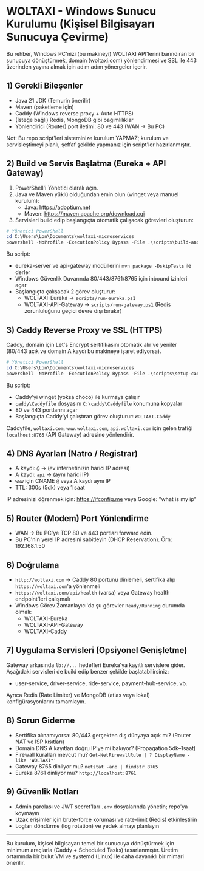 # WOLTAXI - Windows Sunucu Kurulumu (Kişisel Bilgisayarı Sunucuya Çevirme)

Bu rehber, Windows PC'nizi (bu makineyi) WOLTAXI API'lerini barındıran bir sunucuya dönüştürmek, domain (woltaxi.com) yönlendirmesi ve SSL ile 443 üzerinden yayına almak için adım adım yönergeler içerir.

## 1) Gerekli Bileşenler
- Java 21 JDK (Temurin önerilir)
- Maven (paketleme için)
- Caddy (Windows reverse proxy + Auto HTTPS)
- (İsteğe bağlı) Redis, MongoDB gibi bağımlılıklar
- Yönlendirici (Router) port iletimi: 80 ve 443 (WAN -> Bu PC)

Not: Bu repo script'leri sisteminize kurulum YAPMAZ; kurulum ve servisleştimeyi planlı, şeffaf şekilde yapmanız için script'ler hazırlanmıştır.

## 2) Build ve Servis Başlatma (Eureka + API Gateway)

1. PowerShell'i Yönetici olarak açın.
2. Java ve Maven yüklü olduğundan emin olun (winget veya manuel kurulum):
   - Java: https://adoptium.net
   - Maven: https://maven.apache.org/download.cgi
3. Servisleri build edip başlangıçta otomatik çalışacak görevleri oluşturun:

```powershell
# Yönetici PowerShell
cd C:\Users\Lon\Documents\woltaxi-microservices
powershell -NoProfile -ExecutionPolicy Bypass -File .\scripts\build-and-register-services.ps1
```

Bu script:
- eureka-server ve api-gateway modüllerini `mvn package -DskipTests` ile derler
- Windows Güvenlik Duvarında 80/443/8761/8765 için inbound izinleri açar
- Başlangıçta çalışacak 2 görev oluşturur:
  - WOLTAXI-Eureka → `scripts/run-eureka.ps1`
  - WOLTAXI-API-Gateway → `scripts/run-gateway.ps1` (Redis zorunluluğunu geçici devre dışı bırakır)

## 3) Caddy Reverse Proxy ve SSL (HTTPS)

Caddy, domain için Let's Encrypt sertifikasını otomatik alır ve yeniler (80/443 açık ve domain A kaydı bu makineye işaret ediyorsa).

```powershell
# Yönetici PowerShell
cd C:\Users\Lon\Documents\woltaxi-microservices
powershell -NoProfile -ExecutionPolicy Bypass -File .\scripts\setup-caddy.ps1
```

Bu script:
- Caddy'yi winget (yoksa choco) ile kurmaya çalışır
- `caddy\Caddyfile` dosyasını `C:\caddy\Caddyfile` konumuna kopyalar
- 80 ve 443 portlarını açar
- Başlangıçta Caddy'yi çalıştıran görev oluşturur: `WOLTAXI-Caddy`

Caddyfile, `woltaxi.com`, `www.woltaxi.com`, `api.woltaxi.com` için gelen trafiği `localhost:8765` (API Gateway) adresine yönlendirir.

## 4) DNS Ayarları (Natro / Registrar)

- A kaydı: `@` → (ev internetinizin harici IP adresi)
- A kaydı: `api` → (aynı harici IP)
- `www` için CNAME `@` veya A kaydı aynı IP
- TTL: 300s (5dk) veya 1 saat

IP adresinizi öğrenmek için: https://ifconfig.me veya Google: "what is my ip"

## 5) Router (Modem) Port Yönlendirme

- WAN → Bu PC'ye TCP 80 ve 443 portları forward edin.
- Bu PC'nin yerel IP adresini sabitleyin (DHCP Reservation). Örn: 192.168.1.50

## 6) Doğrulama

- `http://woltaxi.com` → Caddy 80 portunu dinlemeli, sertifika alıp `https://woltaxi.com`'a yönlenmeli
- `https://woltaxi.com/api/health` (varsa) veya Gateway health endpoint'leri çalışmalı
- Windows Görev Zamanlayıcı'da şu görevler `Ready/Running` durumda olmalı:
  - WOLTAXI-Eureka
  - WOLTAXI-API-Gateway
  - WOLTAXI-Caddy

## 7) Uygulama Servisleri (Opsiyonel Genişletme)

Gateway arkasında `lb://...` hedefleri Eureka'ya kayıtlı servislere gider. Aşağıdaki servisleri de build edip benzer şekilde başlatabilirsiniz:
- user-service, driver-service, ride-service, payment-hub-service, vb.

Ayrıca Redis (Rate Limiter) ve MongoDB (atlas veya lokal) konfigürasyonlarını tamamlayın.

## 8) Sorun Giderme
- Sertifika alınamıyorsa: 80/443 gerçekten dış dünyaya açık mı? (Router NAT ve ISP kısıtları)
- Domain DNS A kayıtları doğru IP'ye mi bakıyor? (Propagation 5dk–1saat)
- Firewall kuralları mevcut mu? `Get-NetFirewallRule | ? DisplayName -like 'WOLTAXI*'`
- Gateway 8765 dinliyor mu? `netstat -ano | findstr 8765`
- Eureka 8761 dinliyor mu? `http://localhost:8761`

## 9) Güvenlik Notları
- Admin parolası ve JWT secret'ları `.env` dosyalarında yönetin; repo'ya koymayın
- Uzak erişimler için brute-force koruması ve rate-limit (Redis) etkinleştirin
- Logları döndürme (log rotation) ve yedek almayı planlayın

---
Bu kurulum, kişisel bilgisayarı temel bir sunucuya dönüştürmek için minimum araçlarla (Caddy + Scheduled Tasks) tasarlanmıştır. Üretim ortamında bir bulut VM ve systemd (Linux) ile daha dayanıklı bir mimari önerilir.

